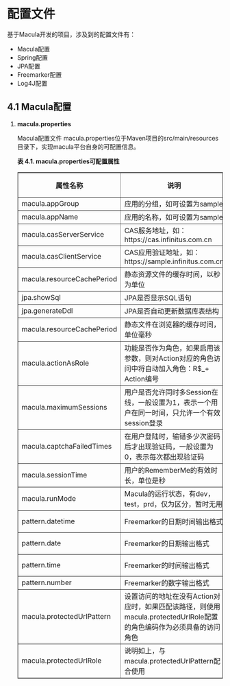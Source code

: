 # 配置文件

基于Macula开发的项目，涉及到的配置文件有：

* Macula配置
* Spring配置
* JPA配置
* Freemarker配置
* Log4J配置

## 4.1 Macula配置

1. **macula.properties**
    
    Macula配置文件 macula.properties位于Maven项目的src/main/resources目录下，实现macula平台自身的可配置信息。

    **表 4.1. macula.properties可配置属性**
    
    <table summary="macula.properties可配置属性" border="1">
        <colgroup><col><col><col><col></colgroup>
        <thead>
            <tr>
                <th>属性名称</th>
                <th>说明</th>
                <th>数据类型</th>
                <th>默认值</th>
            </tr>
        </thead>
        <tbody>
            <tr>
                <td>macula.appGroup</td>
                <td>应用的分组，如可设置为sample</td>
                <td>String</td>
                <td>无</td>
            </tr>
    <tr><td>macula.appName</td><td>应用的名称，如可设置为sample</td><td>String</td><td>无</td></tr><tr><td>macula.casServerService</td><td>CAS服务地址，如：https://cas.infinitus.com.cn</td><td>String</td><td>无</td></tr><tr><td>macula.casClientService</td><td>CAS应用验证地址，如：https://sample.infinitus.com.cn</td><td>String</td><td>无</td></tr><tr><td>macula.resourceCachePeriod</td><td>静态资源文件的缓存时间，以秒为单位</td><td>int</td><td>0</td></tr><tr><td>jpa.showSql</td><td>JPA是否显示SQL语句</td><td>Boolean</td><td>false</td></tr><tr><td>jpa.generateDdl</td><td>JPA是否自动更新数据库表结构</td><td>Boolean</td><td>false</td></tr><tr><td>macula.resourceCachePeriod </td><td>静态文件在浏览器的缓存时间，单位毫秒</td><td>int</td><td>0</td></tr><tr><td>macula.actionAsRole </td><td>功能是否作为角色，如果启用该参数，则对Action对应的角色访问中将自动加入角色：R$_+ Action编号</td><td>Boolean</td><td>false</td></tr><tr><td>macula.maximumSessions</td><td>用户是否允许同时多Session在线，一般设置为1，表示一个用户在同一时间，只允许一个有效session登录</td><td>int</td><td>必须设置，一般为1</td></tr><tr><td>macula.captchaFailedTimes</td><td>在用户登陆时，输错多少次密码后才出现验证码，一般设置为0，表示每次都出现验证码</td><td>int</td><td>必须设置，一般为0</td></tr><tr><td>macula.sessionTime</td><td>用户的RememberMe的有效时长，单位是秒</td><td>int</td><td>必须设置，一般为1800</td></tr><tr><td>macula.runMode</td><td>Macula的运行状态，有dev，test，prd，仅为区分，暂时无用</td><td>&nbsp;</td><td>必须设置</td></tr><tr><td>pattern.datetime</td><td>Freemarker的日期时间输出格式</td><td>&nbsp;</td><td>必须设置，如yyyy-MM-dd HH:mm:ss</td></tr><tr><td>pattern.date</td><td>Freemarker的日期输出格式</td><td>&nbsp;</td><td>必须设置，如yyyy-MM-dd</td></tr><tr><td>pattern.time</td><td>Freemarker的时间输出格式</td><td>&nbsp;</td><td>必须设置，如HH:mm:ss</td></tr><tr><td>pattern.number</td><td>Freemarker的数字输出格式</td><td>&nbsp;</td><td>必须设置，如#</td></tr><tr><td>macula.protectedUrlPattern</td><td>设置访问的地址在没有Action对应时，如果匹配该路径，则使用macula.protectedUrlRole配置的角色编码作为必须具备的访问角色</td><td>String</td><td>null</td></tr><tr><td>macula.protectedUrlRole</td><td>说明如上，与macula.protectedUrlPattern配合使用</td><td>String</td><td>ROLE_PROTECTED</td></tr></tbody></table>
    




